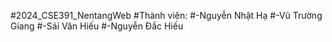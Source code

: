#2024_CSE391_NentangWeb
#Thành viên:
#-Nguyễn Nhật Hạ
#-Vũ Trường Giang
#-Sái Văn Hiếu
#-Nguyễn Đắc Hiếu